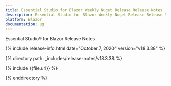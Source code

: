 ```yaml
---
title: Essential Studio for Blazor Weekly Nuget Release Release Notes  
description: Essential Studio for Blazor Weekly Nuget Release Release Notes  
platform: Blazor
documentation: ug
---
```


Essential Studio&reg; for Blazor  Release Notes  

{% include release-info.html date="October 7, 2020"  version="v18.3.38" %} 

{% directory path: _includes/release-notes/v18.3.38 %}

{% include {{file.url}} %}

{% enddirectory %}

